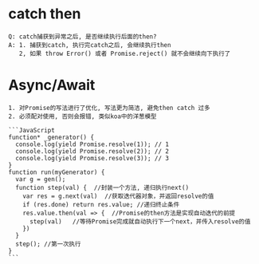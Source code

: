 # catch then

    Q: catch捕获到异常之后, 是否继续执行后面的then?
    A: 1. 捕获到catch, 执行完catch之后, 会继续执行then
       2, 如果 throw Error() 或者 Promise.reject() 就不会继续向下执行了

# Async/Await

    1. 对Promise的写法进行了优化, 写法更为简洁, 避免then catch 过多
    2. 必须配对使用, 否则会报错, 类似koa中的洋葱模型

    ```JavaScript
    function* _generator() {
      console.log(yield Promise.resolve(1)); // 1
      console.log(yield Promise.resolve(2)); // 2
      console.log(yield Promise.resolve(3)); // 3
    }
    function run(myGenerator) {
      var g = gen();
      function step(val) {  //封装一个方法, 递归执行next()
        var res = g.next(val)  //获取迭代器对象，并返回resolve的值
        if (res.done) return res.value; //递归终止条件
        res.value.then(val => {  //Promise的then方法是实现自动迭代的前提
          step(val)   //等待Promise完成就自动执行下一个next，并传入resolve的值
        })
      }
      step(); //第一次执行
    }
    ```
